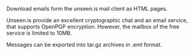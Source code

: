 Download emails form the unseen.is mail client as HTML pages.

Unseen.is provide an excellent cryptographic chat and an email service,
that supports OpenPGP encryption.
However, the mailbox of the free service is limited to 10MB.

Messages can be exported into tar.gz archives in .eml format.
